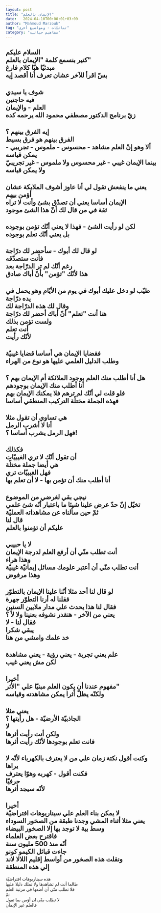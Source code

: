 ```yaml
---
layout: post
title: "الإيمان بالعلم"
date:   2024-04-10T00:00:01+03:00
author: "Mahmoud Marzouk"
tag: "ثنائيّات - ومواضيع أخرى"
category: "مفاهيم حياتيه"
---
```



السلام عليكم  
كتير بنسمع كلمة "الإيمان بالعلم"  
مبدئيّا هيّا كلام فارغ  
بسّ اقرأ للآخر عشان تعرف أنا أقصد إيه  
-  
شوف يا سيدي  
فيه حاجتين  
العلم - والإيمان  
زيّ برنامج الدكتور مصطفي محمود الله يرحمه كده  
-  
إيه الفرق بينهم ؟  
الفرق بينهم هو فرق بسيط  
ألا وهو إنّ العلم مشاهد - محسوس - ملموس - تجريبي - يمكن
قياسه  
بينما الإيمان غيبي - غير محسوس ولا ملموس - غير تجريبيّ
ولا يمكن قياسه  
-  
يعني ما ينفعش تقول لي أنا عاوز أشوف الملايكة عشان أؤمن
بيهم  
الإيمان أساسا يعني أن تصدّق بشئ وأنت لا تراه  
ثقة في من قال لك أنّ هذا الشئ موجود  
-  
لكن لو رأيت الشئ - فهذا لا يعني أنّك تؤمن بوجوده  
بل يعني أنّك تعلم بوجوده  
-  
لو قال لك أبوك - سأحضر لك درّاجة  
فأنت ستصدّقه  
رغم أنّك لم تر الدرّاجة بعد  
هذا لأنّك "تؤمن" بأنّ أباك صادق  
-  
طيّب لو دخل عليك أبوك في يوم من الأيّام وهو يحمل في يده
درّاجة  
وقال لك هذه الدرّاجة لك  
هنا أنت "تعلم" أنّ أباك أحضر لك درّاجة  
ولست تؤمن بذلك  
أنت تعلم  
لأنّك رأيت  
-  
فقضايا الإيمان هي أساسا قضايا غيبيّة  
وطلب الدليل العلمي عليها هو نوع من الهراء  
-  
هل أنا أطلب منك العلم بوجود الملائكة أم الإيمان بهم
؟  
أنا أطلب منك الإيمان بوجودهم  
فلو قلت لي أنّك لم ترهم فلا يمكنك الإيمان بهم  
فهذه الجملة مختلّة التركيب المنطقي أساسا  
-  
هي تساوي أن تقول مثلا  
أنا لا أشرب الرمل  
فهل الرمل يشرب أساسا ؟!  
-  
فكذلك  
أن تقول أنّك لا تري الغيبيّات  
هي أيضا جملة مختلّة  
فهل الغيبيّات تري  
أنا أطلب منك أن تؤمن بها - لا أن تعلم بها  
-  
نيجي بقي لغرضي من الموضوع  
تخيّل إنّ حدّ عرض علينا شيئا ما باعتبار أنّه شئ
علمي  
ثمّ حين سألناه عن مشاهداته العمليّة  
قال لنا  
عليكم أن تؤمنوا بالعلم  
-  
لا يا حبيبي  
أنت تطلب منّي أن أرفع العلم لدرجة الإيمان  
وهذا هراء  
أنت تطلب منّي أن أعتبر علومك مسائل إيمانيّة غيبيّة  
وهذا مرفوض  
-  
لو قال لنا أحد مثلا أنّنا علينا الإيمان بالتطوّر  
فقلنا له أرنا التطوّر جهرة  
فقال لنا هذا يحدث علي مدار ملايين السنين  
يعني من الآخر - هنقدر نشوفه بعنينا ولا لأ ؟  
فقال لنا - لا  
يبقي شكرا  
خد علمك وامشي من هنا  
-  
علم يعني تجربة - يعني رؤية - يعني مشاهدة  
لكن مش يعني غيب  
-  
أخيرا  
مفهوم عندنا أن يكون العلم مبنيّا علي "الأثر"  
ولكنّه يظلّ أثرا يمكن مشاهدته وقياسه  
-  
يعني مثلا  
الجاذبيّة الأرضيّة - هل رأيتها ؟  
لا  
ولكن أنت رأيت أثرها  
فانت تعلم بوجودها لأنّك رأيت أثرها  
-  
وكنت أقول نكتة زمان علي من لا يعترف بالكهرباء لأنّه لا
يراها  
فكنت أقول - كهربه وهوّا يعترف  
حرفيّا  
لأنّه سيجد أثرها  
-  
أخيرا  
لا يمكن بناء العلم علي سيناريوهات افتراضيّة  
يعني مثلا أثناء المشي وجدنا طبقة من الصخور
السوداء  
وسط بية لا توجد بها إلا الصخور البيضاء  
فاقترح بعض العلماء  
أنّه منذ 500 مليون سنة  
جاءت قبائل الكيمو كونو  
ونقلت هذه الصخور من أواسط إقليم اللالا لاند  
إلي هذه المنطقة  
-  
هذه سيناريوهات افتراضيّة  
طالما أنت لم تشاهدها ولا تملك دليلا عليها  
فلا تطلب منّي أن أضعها في مرتبة العلم  
ثمّ  
لا تطلب منّي ان أؤمن بما تقول  
فالعلم غير الإيمان
